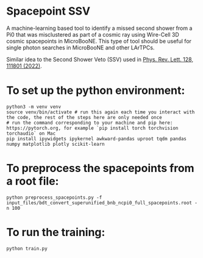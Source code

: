 # Spacepoint SSV

A machine-learning based tool to identify a missed second shower from a Pi0 that was misclustered as part of a cosmic ray using Wire-Cell 3D cosmic spacepoints in MicroBooNE. This type of tool should be useful for single photon searches in MicroBooNE and other LArTPCs.

Similar idea to the Second Shower Veto (SSV) used in [Phys. Rev. Lett. 128, 111801 (2022)](https://doi.org/10.1103/PhysRevLett.128.111801).

# To set up the python environment:
```
python3 -m venv venv
source venv/bin/activate # run this again each time you interact with the code, the rest of the steps here are only needed once
# run the command corresponding to your machine and pip here: https://pytorch.org, for example `pip install torch torchvision torchaudio` on Mac
pip install ipywidgets ipykernel awkward-pandas uproot tqdm pandas numpy matplotlib plotly scikit-learn
```

# To preprocess the spacepoints from a root file:
```
python preprocess_spacepoints.py -f input_files/bdt_convert_superunified_bnb_ncpi0_full_spacepoints.root -n 100
```

# To run the training:
```
python train.py
```